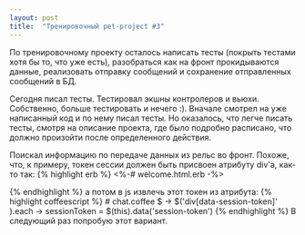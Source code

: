 ```yaml
---
layout: post
title:  "Тренировочный pet-project #3"
---
```

По тренировочному проекту осталось написать тесты (покрыть тестами хотя бы то, что уже есть), разобраться как на фронт прокидываются данные, реализовать отправку сообщений и сохранение отправленных сообщений в БД.

Сегодня писал тесты. Тестировал экшны контролеров и вьюхи. Собственно, больше тестировать и нечего :). Вначале смотрел на уже написанный код и по нему писал тесты. Но оказалось, что легче писать тесты, смотря на описание проекта, где было подробно расписано, что должно произойти после определенного действия.

Поискал информацию по передаче данных из рельс во фронт. Похоже, что, к примеру, токен сессии должен быть присвоен атрибуту div'а, как-то так:
{% highlight erb %}
<%-# welcome.html.erb -%>
<div class="session" data-session-token="<%= @session_token %>">
</div>
{% endhighlight %}
а потом в js извлечь этот токен из атрибута:
{% highlight coffeescript %}
# chat.coffee
$ ->
  $('div[data-session-token]' ).each ->
    sessionToken = $(this).data('session-token')
{% endhighlight %}
В следующий раз попробую этот вариант.
